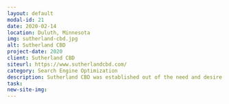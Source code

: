 ```yaml
---
layout: default
modal-id: 21
date: 2020-02-14
location: Duluth, Minnesota
img: sutherland-cbd.jpg
alt: Sutherland CBD
project-date: 2020
client: Sutherland CBD
siteurl: https://www.sutherlandcbd.com/
category: Search Engine Optimization
description: Sutherland CBD was established out of the need and desire to provide individuals with a healthy and safe alternative for dealing with chronic pain, alleviating anxiety, and decreasing depression through CBD oil. With the demand for CBD products present and growing, they created their store to help the expanding population of those interested in CBD find the award-winning brands they can trust.
task:
new-site-img:
---
```

